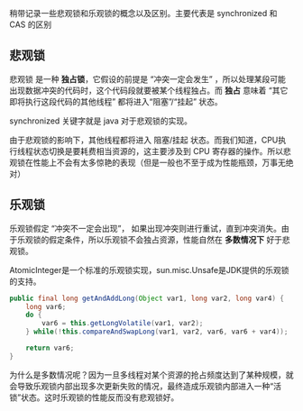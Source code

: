 稍带记录一些悲观锁和乐观锁的概念以及区别。主要代表是 synchronized 和 CAS 的区别

## 悲观锁

悲观锁 是一种 **独占锁**，它假设的前提是 “冲突一定会发生” ，所以处理某段可能出现数据冲突的代码时，这个代码段就要被某个线程独占。而 **独占** 意味着 “其它即将执行这段代码的其他线程” 都将进入“阻塞”/“挂起” 状态。

synchronized 关键字就是 java 对于悲观锁的实现。

由于悲观锁的影响下，其他线程都将进入 阻塞/挂起 状态。而我们知道，CPU执行线程状态切换是要耗费相当资源的，这主要涉及到 CPU 寄存器的操作。所以悲观锁在性能上不会有太多惊艳的表现（但是一般也不至于成为性能瓶颈，万事无绝对）

## 乐观锁

乐观锁假定 “冲突不一定会出现”， 如果出现冲突则进行重试，直到冲突消失。由于乐观锁的假定条件，所以乐观锁不会独占资源，性能自然在 **多数情况下** 好于悲观锁。

AtomicInteger是一个标准的乐观锁实现，sun.misc.Unsafe是JDK提供的乐观锁的支持。

```java
public final long getAndAddLong(Object var1, long var2, long var4) {
    long var6;
    do {
        var6 = this.getLongVolatile(var1, var2);
    } while(!this.compareAndSwapLong(var1, var2, var6, var6 + var4));

    return var6;
}
```

为什么是多数情况呢？因为一旦多线程对某个资源的抢占频度达到了某种规模，就会导致乐观锁内部出现多次更新失败的情况，最终造成乐观锁内部进入一种“活锁”状态。这时乐观锁的性能反而没有悲观锁好。